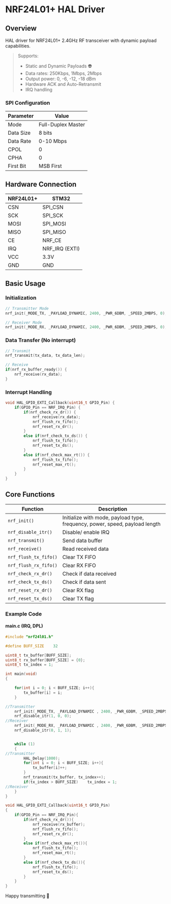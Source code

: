 # NRF24L01+ HAL Driver

## Overview
HAL driver for NRF24L01+ 2.4GHz RF transceiver with dynamic payload capabilities. 

>Supports:
>- Static and Dynamic Payloads :alien:
>- Data rates: 250Kbps, 1Mbps, 2Mbps
>- Output power: 0, -6, -12, -18 dBm
>- Hardware ACK and Auto-Retransmit
>- IRQ handling

### SPI Configuration
| Parameter | Value |
|-----------|-------|
| Mode | Full-Duplex Master |
| Data Size | 8 bits |
| Data Rate | 0-10 Mbps |
| CPOL | 0 |
| CPHA | 0 |
| First Bit | MSB First |

## Hardware Connection
| NRF24L01+ | STM32 |
|-----------|-------|
| CSN       | SPI_CSN |
| SCK       | SPI_SCK |
| MOSI      | SPI_MOSI |
| MISO      | SPI_MISO |
| CE        | NRF_CE |
| IRQ       | NRF_IRQ (EXTI) |
| VCC       | 3.3V |
| GND       | GND |

## Basic Usage

### Initialization
```c
// Transmitter Mode
nrf_init(_MODE_TX, _PAYLOAD_DYNAMIC, 2400, _PWR_6DBM, _SPEED_2MBPS, 0);

// Receiver Mode
nrf_init(_MODE_RX, _PAYLOAD_DYNAMIC, 2400, _PWR_6DBM, _SPEED_2MBPS, 0);
```

### Data Transfer (No interrupt)
```c
// Transmit
nrf_transmit(tx_data, tx_data_len);

// Receive
if(nrf_rx_buffer_ready()) {
    nrf_receive(rx_data);
}
```

### Interrupt Handling
```c
void HAL_GPIO_EXTI_Callback(uint16_t GPIO_Pin) {
    if(GPIO_Pin == NRF_IRQ_Pin) {
        if(nrf_check_rx_dr()) {
            nrf_receive(rx_data);
            nrf_flush_rx_fifo();
            nrf_reset_rx_dr();
        }
        else if(nrf_check_tx_ds()) {
            nrf_flush_tx_fifo();
            nrf_reset_tx_ds();
        }
        else if(nrf_check_max_rt()) {
            nrf_flush_tx_fifo();
            nrf_reset_max_rt();
        }
    }
}
```

## Core Functions
| Function | Description |
|----------|-------------|
| `nrf_init()` | Initialize with mode, payload type, frequency, power, speed, payload length |
| `nrf_disable_itr()` | Disable/ enable IRQ |
| `nrf_transmit()` | Send data buffer |
| `nrf_receive()` | Read received data |
| `nrf_flush_tx_fifo()` | Clear TX FIFO |
| `nrf_flush_rx_fifo()` | Clear RX FIFO |
| `nrf_check_rx_dr()` | Check if data received |
| `nrf_check_tx_ds()` | Check if data sent |
| `nrf_reset_rx_dr()` | Clear RX flag |
| `nrf_reset_tx_ds()` | Clear TX flag |

### Example Code

#### main.c (IRQ, DPL)
```c
#include "nrf24l01.h"

#define BUFF_SIZE    32

uint8_t tx_buffer[BUFF_SIZE];
uint8_t rx_buffer[BUFF_SIZE] = {0};
uint8_t tx_index = 1;

int main(void)
{

    for(int i = 0; i < BUFF_SIZE; i++){
        tx_buffer[i] = i;
    }

//Transmitter
    nrf_init(_MODE_TX, _PAYLOAD_DYNAMIC , 2400, _PWR_6DBM, _SPEED_2MBPS, 0);
    nrf_disable_itr(1, 0, 0);
//Receiver
    nrf_init(_MODE_RX, _PAYLOAD_DYNAMIC , 2400, _PWR_6DBM, _SPEED_2MBPS, 0);
    nrf_disable_itr(0, 1, 1);


    while (1)
    {
//Transmitter
        HAL_Delay(1000);
        for(int i = 0; i < BUFF_SIZE; i++){
            tx_buffer[i]++;
        }
        nrf_transmit(tx_buffer, tx_index++);
        if(tx_index > BUFF_SIZE)    tx_index = 1;
//Receiver
    }
}

void HAL_GPIO_EXTI_Callback(uint16_t GPIO_Pin)
{
    if(GPIO_Pin == NRF_IRQ_Pin){
        if(nrf_check_rx_dr()){
            nrf_receive(rx_buffer);
            nrf_flush_rx_fifo();
            nrf_reset_rx_dr();
        }
        else if(nrf_check_max_rt()){
            nrf_flush_tx_fifo();
            nrf_reset_max_rt();
        }
        else if(nrf_check_tx_ds()){
            nrf_flush_tx_fifo();
            nrf_reset_tx_ds();
        }
    }
}

```

Happy transmitting :rocket:

